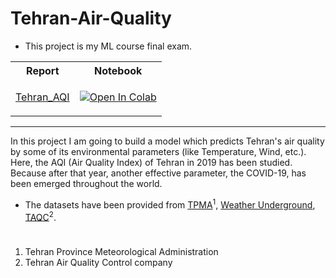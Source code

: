 # Tehran-Air-Quality

* This project is my ML course final exam.
 
 <table>
  <tr>
    <th>Report</th>
    <th>Notebook</th>
  </tr>
  <tr>    
    <td><p><a href="https://github.com/Churchiill/Tehran-Air-Quality/blob/main/ML_Final_Report.pdf">Tehran_AQI</a></p></td>
    <td><p><a href="https://colab.research.google.com/github/Churchiill/Tehran-Air-Quality/blob/main/Tehran_AQI.ipynb">
  <img src="https://colab.research.google.com/assets/colab-badge.svg" alt="Open In Colab"/></a></td>
  </tr>
</table>

---
In this project I am going to build a model which predicts Tehran's air quality by some of its environmental parameters (like Temperature, Wind, etc.).
Here, the AQI (Air Quality Index) of Tehran in 2019 has been studied. Because after that year, another effective parameter, the COVID-19, has been emerged throughout the world.

* The datasets have been provided from [TPMA](https://data.irimo.ir/)<sup>1</sup>, [Weather Underground](https://www.wunderground.com/history/monthly/ir/tehran/OIII/date/2019-1), [TAQC](https://air.tehran.ir/)<sup>2</sup>.

<h1></h1>

1. Tehran Province Meteorological Administration
2. Tehran Air Quality Control company

